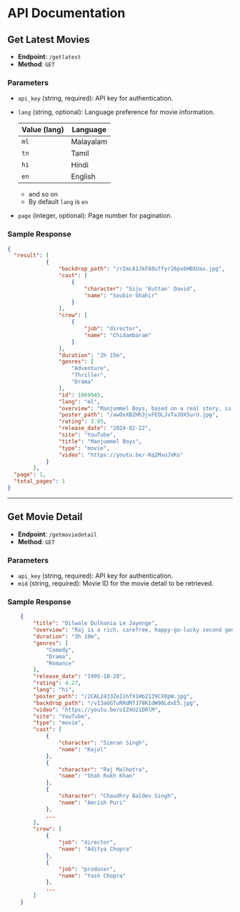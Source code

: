 # API Documentation

## Get Latest Movies

- **Endpoint**: `/getlatest`
- **Method**: `GET`
  
### Parameters

- `api_key` (string, required): API key for authentication.
- `lang` (string, optional): Language preference for movie information.
  
  | Value (lang) | Language   |
  | ------------ | ---------- |
  | `ml`         | Malayalam  |
  | `tn`         | Tamil      |
  | `hi`         | Hindi      |
  | `en`         | English    |
  - and so on
  - By default `lang` is `en`
- `page` (integer, optional): Page number for pagination.

### Sample Response
```json
{
  "result": [
            {
                "backdrop_path": "/rImcA1JkF88uTfyr26px6HBXUax.jpg",
                "cast": [
                    {
                        "character": "Siju 'Kuttan' David",
                        "name": "Soubin Shahir"
                    }
                ],
                "crew": [
                    {
                        "job": "director",
                        "name": "Chidambaram"
                    }
                ],
                "duration": "2h 15m",
                "genres": [
                    "Adventure",
                    "Thriller",
                    "Drama"
                ],
                "id": 1069945,
                "lang": "ml",
                "overview": "Manjummel Boys, based on a real story, is about ...",
                "poster_path": "/awOxXBZHh3jvFEOLJvTaJOX5urU.jpg",
                "rating": 3.95,
                "release_date": "2024-02-22",
                "site": "YouTube",
                "title": "Manjummel Boys",
                "type": "movie",
                "video": "https://youtu.be/-Kq2MxoJVKo"
            }
        ],
  "page": 1,
  "total_pages": 1
}
```
---
## Get Movie Detail

- **Endpoint**: `/getmoviedetail`
- **Method**: `GET`
  
### Parameters

- `api_key` (string, required): API key for authentication.
- `mid` (string, required): Movie ID for the movie detail to be retrieved.

### Sample Response

```json
    {
        "title": "Dilwale Dulhania Le Jayenge",
        "overview": "Raj is a rich, carefree, happy-go-lucky second generation NRI ...",
        "duration": "3h 10m",
        "genres": [
            "Comedy",
            "Drama",
            "Romance"
        ],
        "release_date": "1995-10-20",
        "rating": 4.27,
        "lang": "hi",
        "poster_path": "/2CAL2433ZeIihfX1Hb2139CX0pW.jpg",
        "backdrop_path": "/vI3aUGTuRRdM7J78KIdW98LdxE5.jpg",
        "video": "https://youtu.be/oIZ4U21DRlM",
        "site": "YouTube",
        "type": "movie",
        "cast": [
            {
                "character": "Simran Singh",
                "name": "Kajol"
            },
            {
                "character": "Raj Malhotra",
                "name": "Shah Rukh Khan"
            },
            {
                "character": "Chaudhry Baldev Singh",
                "name": "Amrish Puri"
            },
            ...
        ],
        "crew": [
            {
                "job": "director",
                "name": "Aditya Chopra"
            },
            {
                "job": "producer",
                "name": "Yash Chopra"
            },
            ...
        ]
    }
```
